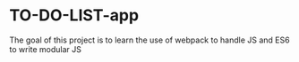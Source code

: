 # TO-DO-LIST-app
The goal of this project is to learn the use of webpack to handle JS and ES6 to write modular JS
